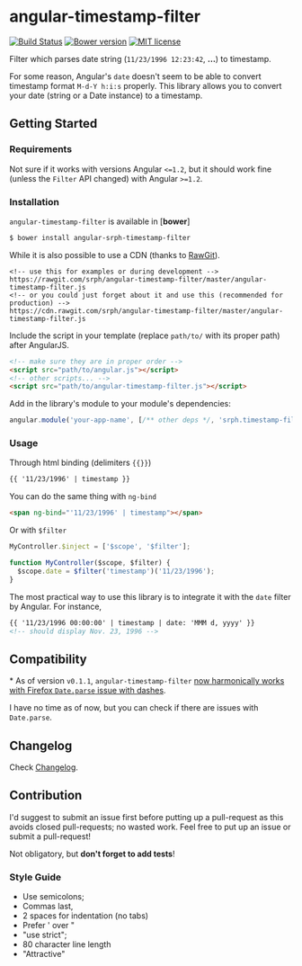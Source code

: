 angular-timestamp-filter
=====

[![Build Status](https://travis-ci.org/srph/angular-timestamp-filter.svg)](https://travis-ci.org/srph/angular-timestamp-filter) [![Bower version](https://badge.fury.io/bo/angular-srph-timestamp-filter.svg)](http://badge.fury.io/bo/angular-srph-timestamp-filter) [![MIT license](http://img.shields.io/badge/license-MIT-brightgreen.svg)](http://opensource.org/licenses/MIT)

Filter which parses date string (```11/23/1996 12:23:42```, **...**) to timestamp.

For some reason, Angular's ```date``` doesn't seem to be able to convert timestamp format ```M-d-Y h:i:s``` properly. This library allows you to convert your date (string or a Date instance) to a timestamp.

## Getting Started

### Requirements

Not sure if it works with versions Angular ```<=1.2```, but it should work fine (unless the ```Filter``` API changed) with Angular ```>=1.2```.

### Installation

```angular-timestamp-filter``` is available in [**bower**]

```bash
$ bower install angular-srph-timestamp-filter
```

While it is also possible to use a CDN (thanks to [RawGit](https://rawgit.com/)).

```
<!-- use this for examples or during development -->
https://rawgit.com/srph/angular-timestamp-filter/master/angular-timestamp-filter.js
<!-- or you could just forget about it and use this (recommended for production) -->
https://cdn.rawgit.com/srph/angular-timestamp-filter/master/angular-timestamp-filter.js
```

Include the script in your template (replace ```path/to/``` with its proper path) after AngularJS.
```html
<!-- make sure they are in proper order -->
<script src="path/to/angular.js"></script>
<!-- other scripts... -->
<script src="path/to/angular-timestamp-filter.js"></script>
```

Add in the library's module to your module's dependencies:

```js
angular.module('your-app-name', [/** other deps */, 'srph.timestamp-filter']);
```

### Usage

Through html binding (delimiters ```{{}}```)
```html
{{ '11/23/1996' | timestamp }}
```

You can do the same thing with ```ng-bind```
```html
<span ng-bind="'11/23/1996' | timestamp"></span>
```

Or with ```$filter```
```js
MyController.$inject = ['$scope', '$filter'];

function MyController($scope, $filter) {
  $scope.date = $filter('timestamp')('11/23/1996');
}
```

The most practical way to use this library is to integrate it with the ```date``` filter by Angular. For instance,

```html
{{ '11/23/1996 00:00:00' | timestamp | date: 'MMM d, yyyy' }}
<!-- should display Nov. 23, 1996 -->
```

## Compatibility

\* As of version `v0.1.1`, `angular-timestamp-filter` [now harmonically works with Firefox `Date.parse` issue with dashes](http://stackoverflow.com/questions/11516332/date-parse-results-in-nan).

I have no time as of now, but you can check if there are issues with ```Date.parse```.

## Changelog

Check [Changelog]().

## Contribution

I'd suggest to submit an issue first before putting up a pull-request as this avoids closed pull-requests; no wasted work. Feel free to put up an issue or submit a pull-request!

Not obligatory, but **don't forget to add tests**!

### Style Guide

- Use semicolons;
- Commas last,
- 2 spaces for indentation (no tabs)
- Prefer ' over "
- "use strict";
- 80 character line length
- "Attractive"
